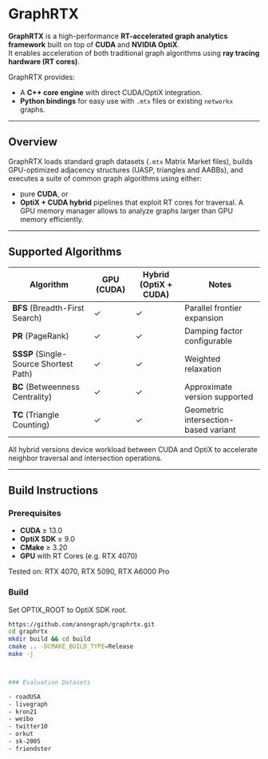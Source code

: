 # GraphRTX

**GraphRTX** is a high-performance **RT-accelerated graph analytics framework** built on top of **CUDA** and **NVIDIA OptiX**.  
It enables acceleration of both traditional graph algorithms using **ray tracing hardware (RT cores)**.

GraphRTX provides:
- A **C++ core engine** with direct CUDA/OptiX integration.
- **Python bindings** for easy use with `.mtx` files or existing `networkx` graphs.

---

## Overview


GraphRTX loads standard graph datasets (`.mtx` Matrix Market files), builds GPU-optimized adjacency structures (UASP, triangles and AABBs), and executes a suite of common graph algorithms using either:
- pure **CUDA**, or
- **OptiX + CUDA hybrid** pipelines that exploit RT cores for traversal.
A GPU memory manager allows to analyze graphs larger than GPU memory efficiently.

---

## Supported Algorithms

| Algorithm | GPU (CUDA) | Hybrid (OptiX + CUDA) | Notes |
|------------|-------------|----------------------|-------|
| **BFS** (Breadth-First Search) | ✓ | ✓ | Parallel frontier expansion |
| **PR** (PageRank) | ✓ | ✓ | Damping factor configurable |
| **SSSP** (Single-Source Shortest Path) | ✓ | ✓ | Weighted relaxation |
| **BC** (Betweenness Centrality) | ✓ | ✓ | Approximate version supported |
| **TC** (Triangle Counting) | ✓ | ✓ | Geometric intersection-based variant |

All hybrid versions device workload between CUDA and OptiX to accelerate neighbor traversal and intersection operations.

---

## Build Instructions

### Prerequisites

- **CUDA** ≥ 13.0  
- **OptiX SDK** ≥ 9.0  
- **CMake** ≥ 3.20  
- **GPU** with RT Cores (e.g. RTX 4070)

Tested on: RTX 4070, RTX 5090, RTX A6000 Pro

### Build

Set OPTIX_ROOT to OptiX SDK root.

```bash
https://github.com/anongraph/graphrtx.git
cd graphrtx
mkdir build && cd build
cmake .. -DCMAKE_BUILD_TYPE=Release
make -j



### Evaluation Datasets

- roadUSA  
- livegraph  
- kron21  
- weibo  
- twitter10  
- orkut  
- sk-2005  
- friendster